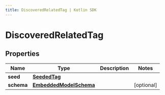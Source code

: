 ```yaml
---
title: DiscoveredRelatedTag | Kotlin SDK
---
```



# DiscoveredRelatedTag

## Properties
Name | Type | Description | Notes
------------ | ------------- | ------------- | -------------
**seed** | [**SeededTag**](SeededTag) |  | 
**schema** | [**EmbeddedModelSchema**](EmbeddedModelSchema) |  |  [optional]



